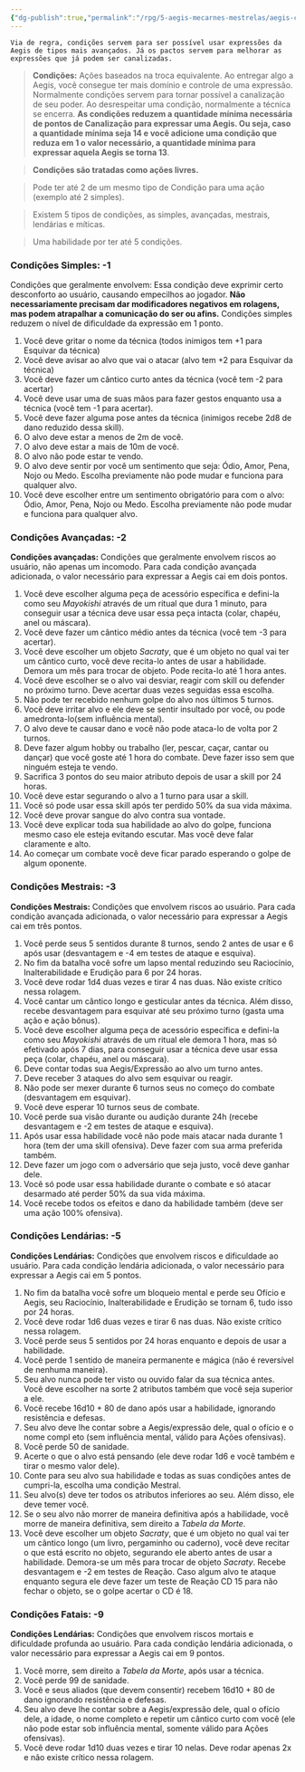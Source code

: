 ```yaml
---
{"dg-publish":true,"permalink":"/rpg/5-aegis-mecarnes-mestrelas/aegis-condicoes-lista/","dgPassFrontmatter":true}
---
```





 ```
Via de regra, condições servem para ser possível usar expressões da Aegis de tipos mais avançados. Já os pactos servem para melhorar as expressões que já podem ser canalizadas.  
```

>**Condições:** Ações baseados na troca equivalente. Ao entregar algo a Aegis, você consegue ter mais domínio e controle de uma expressão. Normalmente condições servem para tornar possível a canalização de seu poder. Ao desrespeitar uma condição, normalmente a técnica se encerra. **As condições reduzem a quantidade mínima necessária de pontos de Canalização para expressar uma Aegis. Ou seja, caso a quantidade mínima seja 14 e você adicione uma condição que reduza em 1 o valor necessário, a quantidade mínima para expressar aquela Aegis se torna 13**.

>**Condições são tratadas como ações livres.**

>Pode ter até 2 de um mesmo tipo de Condição para uma ação (exemplo até 2 simples).

>Existem 5 tipos de condições, as simples, avançadas, mestrais, lendárias e míticas.

>Uma habilidade por ter até 5 condições.


### **Condições Simples:** -1
Condições que geralmente envolvem: Essa condição deve exprimir certo desconforto ao usuário, causando empecilhos ao jogador. **Não necessariamente precisam dar modificadores negativos em rolagens, mas podem atrapalhar a comunicação do ser ou afins.** Condições simples reduzem o nível de dificuldade da expressão em 1 ponto. 

1. Você deve gritar o nome da técnica (todos inimigos tem +1 para Esquivar da técnica)
2. Você deve avisar ao alvo que vai o atacar (alvo tem +2 para Esquivar da técnica)
3. Você deve fazer um cântico curto antes da técnica (você tem -2 para acertar)
4. Você deve usar uma de suas mãos para fazer gestos enquanto usa a técnica (você tem -1 para acertar).
5. Você deve fazer alguma pose antes da técnica (inimigos recebe 2d8 de dano reduzido dessa skill).
6. O alvo deve estar a menos de 2m de você.
7. O alvo deve estar a mais de 10m de você.
8. O alvo não pode estar te vendo.
9. O alvo deve sentir por você um sentimento que seja: Ódio, Amor, Pena, Nojo ou Medo. Escolha previamente não pode mudar e funciona para qualquer alvo.
10. Você deve escolher entre um sentimento obrigatório para com o alvo: Ódio, Amor, Pena, Nojo ou Medo. Escolha previamente não pode mudar e funciona para qualquer alvo.

### **Condições Avançadas**: -2
**Condições avançadas:** Condições que geralmente envolvem riscos ao usuário, não apenas um incomodo. Para cada condição avançada adicionada, o valor necessário para expressar a Aegis cai em dois pontos.

1. Você deve escolher alguma peça de acessório específica e defini-la como seu *Mayokishi* através de um ritual que dura 1 minuto,  para conseguir usar a técnica deve usar essa peça intacta (colar, chapéu, anel ou máscara).
2. Você deve fazer um cântico médio antes da técnica (você tem -3 para acertar).
3. Você deve escolher um objeto *Sacraty*, que é um objeto no qual vai ter um cântico curto, você deve recita-lo antes de usar a habilidade. Demora um mês para trocar de objeto. Pode recita-lo até 1 hora antes.
4. Você deve escolher se o alvo vai desviar, reagir com skill ou defender no próximo turno. Deve acertar duas vezes seguidas essa escolha.
5. Não pode ter recebido nenhum golpe do alvo nos últimos 5 turnos.
6. Você deve irritar alvo e ele deve se sentir insultado por você, ou pode amedronta-lo(sem influência mental).
7. O alvo deve te causar dano e você não pode ataca-lo de volta por 2 turnos. 
8. Deve fazer algum hobby ou trabalho (ler, pescar, caçar, cantar ou dançar) que você goste até 1 hora do combate. Deve fazer isso sem que ninguém esteja te vendo.
9. Sacrifica 3 pontos do seu maior atributo depois de usar a skill por 24 horas.
10. Você deve estar segurando o alvo a 1 turno para usar a skill.
11. Você só pode usar essa skill após ter perdido 50% da sua vida máxima.
12. Você deve provar sangue do alvo contra sua vontade.
13. Você deve explicar toda sua habilidade ao alvo do golpe, funciona mesmo caso ele esteja evitando escutar. Mas você deve falar claramente e alto.
14. Ao começar um combate você deve ficar parado esperando o golpe de algum oponente.

### **Condições Mestrais:** -3
**Condições Mestrais:** Condições que envolvem riscos ao usuário. Para cada condição avançada adicionada, o valor necessário para expressar a Aegis cai em três pontos.

1. Você perde seus 5 sentidos durante 8 turnos, sendo 2 antes de usar e 6 após usar (desvantagem e -4 em testes de ataque e esquiva).
2. No fim da batalha você sofre um lapso mental reduzindo seu Raciocínio, Inalterabilidade e Erudição para 6 por 24 horas.
3. Você deve rodar 1d4 duas vezes e tirar 4 nas duas. Não existe crítico nessa rolagem.
4. Você cantar um cântico longo e gesticular antes da técnica. Além disso, recebe desvantagem para esquivar até seu próximo turno (gasta uma ação e ação bônus).
5. Você deve escolher alguma peça de acessório específica e defini-la como seu *Mayokishi* através de um ritual ele demora 1 hora, mas só efetivado após 7 dias, para conseguir usar a técnica deve usar essa peça (colar, chapéu, anel ou máscara).
6. Deve contar todas sua Aegis/Expressão ao alvo um turno antes.
7. Deve receber 3 ataques do alvo sem esquivar ou reagir.
8. Não pode ser mexer durante 6 turnos seus no começo do combate (desvantagem em esquivar).
9. Você deve esperar 10 turnos seus de combate.
10. Você perde sua visão durante ou audição durante 24h (recebe desvantagem e -2 em testes de ataque e esquiva).
11. Após usar essa habilidade você não pode mais atacar nada durante 1 hora (tem der uma skill ofensiva). Deve fazer com sua arma preferida também.
12. Deve fazer um jogo com o adversário que seja justo, você deve ganhar dele.
13. Você só pode usar essa habilidade durante o combate e só atacar desarmado até perder 50% da sua vida máxima.
14. Você recebe todos os efeitos e dano da habilidade também (deve ser uma ação 100% ofensiva).


### **Condições Lendárias:** -5
**Condições Lendárias:** Condições que envolvem riscos e dificuldade ao usuário. Para cada condição lendária adicionada, o valor necessário para expressar a Aegis cai em 5 pontos.

1. No fim da batalha você sofre um bloqueio mental e perde seu Ofício e Aegis, seu Raciocínio, Inalterabilidade e Erudição se tornam 6, tudo isso por 24 horas.
2. Você deve rodar 1d6 duas vezes e tirar 6 nas duas. Não existe crítico nessa rolagem.
3. Você perde seus 5 sentidos por 24 horas enquanto e depois de usar a habilidade.
4. Você perde 1 sentido de maneira permanente e mágica (não é reversível de nenhuma maneira).
5. Seu alvo nunca pode ter visto ou ouvido falar da sua técnica antes. Você deve escolher na sorte 2 atributos também que você seja superior a ele.
6. Você recebe 16d10 + 80 de dano após usar a habilidade, ignorando resistência e defesas.
7. Seu alvo deve lhe contar sobre a Aegis/expressão dele, qual o ofício e o nome compl  eto (sem influência mental, válido para Ações ofensivas).
8. Você perde 50 de sanidade.
9. Acerte o que o alvo está pensando (ele deve rodar 1d6 e você também e tirar o mesmo valor dele).
10. Conte para seu alvo sua habilidade e todas as suas condições antes de cumpri-la, escolha uma condição Mestral.
11. Seu alvo(s) deve ter todos os atributos inferiores ao seu. Além disso, ele deve temer você. 
12. Se o seu alvo não morrer de maneira definitiva após a habilidade, você morre de maneira definitiva, sem direito a *Tabela da Morte*.
13. Você deve escolher um objeto *Sacraty*, que é um objeto no qual vai ter um cântico longo (um livro, pergaminho ou caderno), você deve recitar o que está escrito no objeto, segurando ele aberto antes de usar a habilidade. Demora-se um mês para trocar de objeto *Sacraty*. Recebe desvantagem e -2 em testes de Reação. Caso algum alvo te ataque enquanto segura ele deve fazer um teste de Reação CD 15 para não fechar o objeto, se o golpe acertar o CD é 18.

### **Condições Fatais:** -9
**Condições Lendárias:** Condições que envolvem riscos mortais e dificuldade profunda ao usuário. Para cada condição lendária adicionada, o valor necessário para expressar a Aegis cai em 9 pontos.

1. Você morre, sem direito a *Tabela da Morte*, após usar a técnica.
2. Você perde 99 de sanidade.
3. Você e seus aliados (que devem consentir) recebem 16d10 + 80 de dano ignorando resistência e defesas.
4. Seu alvo deve lhe contar sobre a Aegis/expressão dele, qual o ofício dele, a idade, o nome completo e repetir um cântico curto com você (ele não pode estar sob influência mental, somente válido para Ações ofensivas).
5. Você deve rodar 1d10 duas vezes e tirar 10 nelas. Deve rodar apenas 2x e não existe crítico nessa rolagem. 
